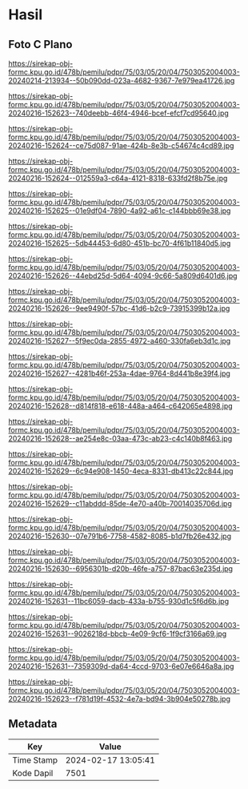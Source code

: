 # Hasil

## Foto C Plano

https://sirekap-obj-formc.kpu.go.id/478b/pemilu/pdpr/75/03/05/20/04/7503052004003-20240214-213934--50b090dd-023a-4682-9367-7e979ea41726.jpg

https://sirekap-obj-formc.kpu.go.id/478b/pemilu/pdpr/75/03/05/20/04/7503052004003-20240216-152623--740deebb-46f4-4946-bcef-efcf7cd95640.jpg

https://sirekap-obj-formc.kpu.go.id/478b/pemilu/pdpr/75/03/05/20/04/7503052004003-20240216-152624--ce75d087-91ae-424b-8e3b-c54674c4cd89.jpg

https://sirekap-obj-formc.kpu.go.id/478b/pemilu/pdpr/75/03/05/20/04/7503052004003-20240216-152624--012559a3-c64a-4121-8318-633fd2f8b75e.jpg

https://sirekap-obj-formc.kpu.go.id/478b/pemilu/pdpr/75/03/05/20/04/7503052004003-20240216-152625--01e9df04-7890-4a92-a61c-c144bbb69e38.jpg

https://sirekap-obj-formc.kpu.go.id/478b/pemilu/pdpr/75/03/05/20/04/7503052004003-20240216-152625--5db44453-6d80-451b-bc70-4f61b11840d5.jpg

https://sirekap-obj-formc.kpu.go.id/478b/pemilu/pdpr/75/03/05/20/04/7503052004003-20240216-152626--44ebd25d-5d64-4094-9c66-5a809d6401d6.jpg

https://sirekap-obj-formc.kpu.go.id/478b/pemilu/pdpr/75/03/05/20/04/7503052004003-20240216-152626--9ee9490f-57bc-41d6-b2c9-73915399b12a.jpg

https://sirekap-obj-formc.kpu.go.id/478b/pemilu/pdpr/75/03/05/20/04/7503052004003-20240216-152627--5f9ec0da-2855-4972-a460-330fa6eb3d1c.jpg

https://sirekap-obj-formc.kpu.go.id/478b/pemilu/pdpr/75/03/05/20/04/7503052004003-20240216-152627--4281b46f-253a-4dae-9764-8d441b8e39f4.jpg

https://sirekap-obj-formc.kpu.go.id/478b/pemilu/pdpr/75/03/05/20/04/7503052004003-20240216-152628--d814f818-e618-448a-a464-c642065e4898.jpg

https://sirekap-obj-formc.kpu.go.id/478b/pemilu/pdpr/75/03/05/20/04/7503052004003-20240216-152628--ae254e8c-03aa-473c-ab23-c4c140b8f463.jpg

https://sirekap-obj-formc.kpu.go.id/478b/pemilu/pdpr/75/03/05/20/04/7503052004003-20240216-152629--6c94e908-1450-4eca-8331-db413c22c844.jpg

https://sirekap-obj-formc.kpu.go.id/478b/pemilu/pdpr/75/03/05/20/04/7503052004003-20240216-152629--c11abddd-85de-4e70-a40b-70014035706d.jpg

https://sirekap-obj-formc.kpu.go.id/478b/pemilu/pdpr/75/03/05/20/04/7503052004003-20240216-152630--07e791b6-7758-4582-8085-b1d7fb26e432.jpg

https://sirekap-obj-formc.kpu.go.id/478b/pemilu/pdpr/75/03/05/20/04/7503052004003-20240216-152630--6956301b-d20b-46fe-a757-87bac63e235d.jpg

https://sirekap-obj-formc.kpu.go.id/478b/pemilu/pdpr/75/03/05/20/04/7503052004003-20240216-152631--11bc6059-dacb-433a-b755-930d1c5f6d6b.jpg

https://sirekap-obj-formc.kpu.go.id/478b/pemilu/pdpr/75/03/05/20/04/7503052004003-20240216-152631--9026218d-bbcb-4e09-9cf6-1f9cf3166a69.jpg

https://sirekap-obj-formc.kpu.go.id/478b/pemilu/pdpr/75/03/05/20/04/7503052004003-20240216-152631--7359309d-da64-4ccd-9703-6e07e6646a8a.jpg

https://sirekap-obj-formc.kpu.go.id/478b/pemilu/pdpr/75/03/05/20/04/7503052004003-20240216-152623--f781d19f-4532-4e7a-bd94-3b904e50278b.jpg


## Metadata

| Key        | Value               |
| ---------- | ------------------- |
| Time Stamp | 2024-02-17 13:05:41 |
| Kode Dapil | 7501                |



